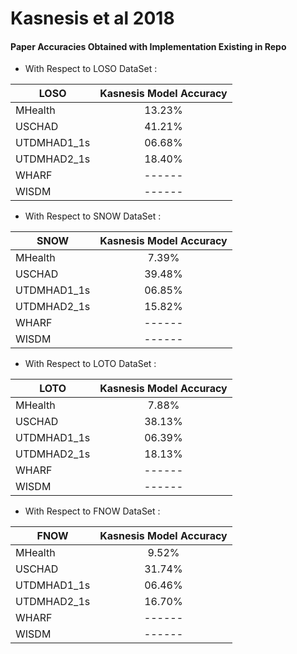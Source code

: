 # Kasnesis et al 2018




#### Paper Accuracies Obtained with Implementation Existing in Repo

- With Respect to LOSO DataSet :

| LOSO          | Kasnesis Model Accuracy  | 
| ------------- |:--------------------:	   | 
| MHealth       | 13.23%                   |
| USCHAD        | 41.21%                   | 
| UTDMHAD1_1s   | 06.68%                   |
| UTDMHAD2_1s   | 18.40%                   |
| WHARF         | ------                   | 
| WISDM         | ------                   |



- With Respect to SNOW DataSet :

| SNOW          | Kasnesis Model Accuracy  | 
| ------------- |:--------------------:	   | 
| MHealth       | 7.39%                    |
| USCHAD        | 39.48%                   | 
| UTDMHAD1_1s   | 06.85%                   |
| UTDMHAD2_1s   | 15.82%                   |
| WHARF         | ------                   | 
| WISDM         | ------                   |


- With Respect to LOTO DataSet :

| LOTO          | Kasnesis Model Accuracy  | 
| ------------- |:--------------------:	   | 
| MHealth       | 7.88%                    |
| USCHAD        | 38.13%                   | 
| UTDMHAD1_1s   | 06.39%                   |
| UTDMHAD2_1s   | 18.13%                   |
| WHARF         | ------                   | 
| WISDM         | ------                   |



- With Respect to FNOW DataSet :

| FNOW          | Kasnesis Model Accuracy  | 
| ------------- |:--------------------:	   | 
| MHealth       | 9.52%                    |
| USCHAD        | 31.74%                   | 
| UTDMHAD1_1s   | 06.46%                   |
| UTDMHAD2_1s   | 16.70%                   |
| WHARF         | ------                   | 
| WISDM         | ------                   |

